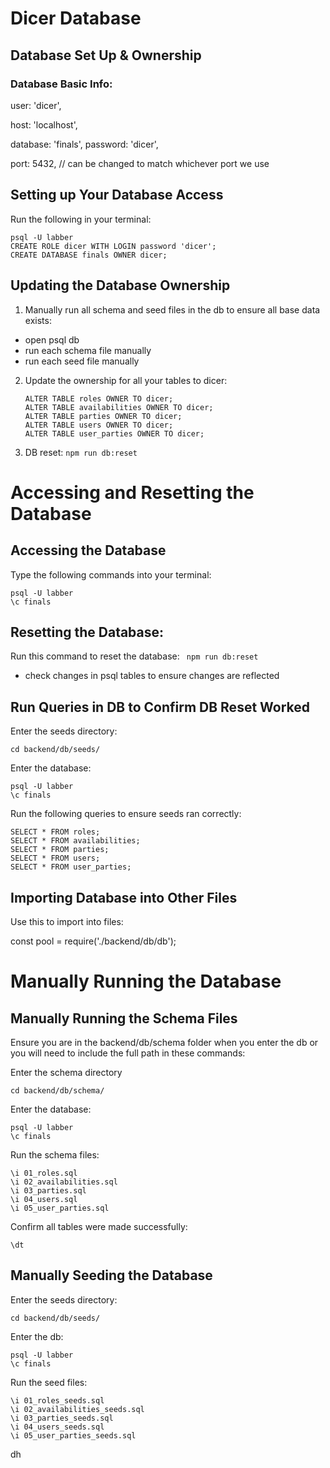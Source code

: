 # Dicer Database

## Database Set Up & Ownership
### Database Basic Info:

  user: 'dicer',

  host: 'localhost',

  database: 'finals',
  password: 'dicer',

  port: 5432, // can be changed to match whichever port we use


## Setting up Your Database Access
Run the following in your terminal:

```
psql -U labber
CREATE ROLE dicer WITH LOGIN password 'dicer';
CREATE DATABASE finals OWNER dicer;
```

## Updating the Database Ownership
1. Manually run all schema and seed files in the db to ensure all base data exists:
  - open psql db
  - run each schema file manually
  - run each seed file manually

2. Update the ownership for all your tables to dicer:
    ```
    ALTER TABLE roles OWNER TO dicer;
    ALTER TABLE availabilities OWNER TO dicer;
    ALTER TABLE parties OWNER TO dicer;
    ALTER TABLE users OWNER TO dicer;
    ALTER TABLE user_parties OWNER TO dicer;
    ```

3. DB reset: ```npm run db:reset```



# Accessing and Resetting the Database

## Accessing the Database
Type the following commands into your terminal:

```
psql -U labber
\c finals
```

## Resetting the Database:
Run this command to reset the database: ``` npm run db:reset```

- check changes in psql tables to ensure changes are reflected


## Run Queries in DB to Confirm DB Reset Worked
Enter the seeds directory:
```
cd backend/db/seeds/
```
Enter the database:
```
psql -U labber
\c finals
```
Run the following queries to ensure seeds ran correctly:
```
SELECT * FROM roles;
SELECT * FROM availabilities;
SELECT * FROM parties;
SELECT * FROM users;
SELECT * FROM user_parties;
```


## Importing Database into Other Files
Use this to import into files: 

  const pool = require('./backend/db/db');


# Manually Running the Database
## Manually Running the Schema Files
Ensure you are in the backend/db/schema folder when you enter the db or you will need to include the full path in these commands:

Enter the schema directory
```
cd backend/db/schema/
```
Enter the database:
```
psql -U labber
\c finals
```
Run the schema files:
```
\i 01_roles.sql
\i 02_availabilities.sql
\i 03_parties.sql
\i 04_users.sql
\i 05_user_parties.sql
```
Confirm all tables were made successfully:
```
\dt
```

## Manually Seeding the Database
Enter the seeds directory:
```
cd backend/db/seeds/
```
Enter the db:
```
psql -U labber
\c finals
```
Run the seed files:
```
\i 01_roles_seeds.sql
\i 02_availabilities_seeds.sql
\i 03_parties_seeds.sql
\i 04_users_seeds.sql
\i 05_user_parties_seeds.sql
```
dh
